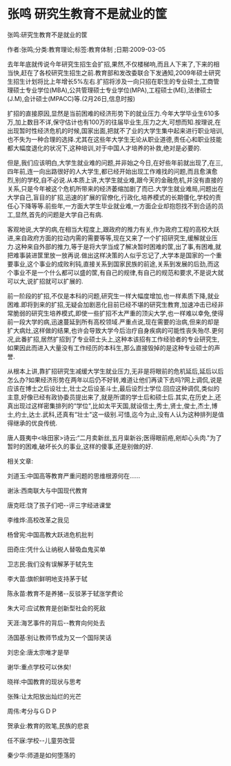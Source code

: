 # 张鸣  研究生教育不是就业的筐    
    
张鸣:研究生教育不是就业的筐    
作者:张鸣;分类:教育理论;标签:教育体制 ;日期:2009-03-05    
去年年底就传说今年研究生招生会扩招,果然,不仅楼梯响,而且人下来了,下来的相当快,赶在了各校研究生招生之前.教育部和发改委联合下发通知,2009年硕士研究生招生计划将比上年增长5%左右.扩招将涉及一向只招在职生的专业硕士,工商管理硕士专业学位(MBA),公共管理硕士专业学位(MPA),工程硕士(ME),法律硕士(J.M),会计硕士(MPACC)等.(2月26日,信息时报)    
扩招的直接原因,显然是当前困难的经济形势下的就业压力.今年大学毕业生610多万,加上数目不详,保守估计也有100万的往届毕业生,压力之大,可想而知.按理说,在出现暂时性经济危机的时候,国家出面,把就不了业的大学生集中起来进行职业培训,也不失为一种合理的选择.尤其在这些年大学生无论从职业道德,责任心和职业技能都大幅度退化的状况下,这种培训,对于中国人才培养的补救,绝对是必要的.    
但是,我们应该明白,大学生就业难的问题,并非始之今日,在好些年前就出现了,在三,四年前,连一向出路很好的人大学生,都已经开始出现工作难找的问题,而且愈演愈烈,别的学校,自不必说.从本质上讲,大学生就业难,跟今天的金融危机,并没有直接的关系,只是今年被这个危机所带来的经济萎缩加剧了而已.大学生就业难局,问题出在大学自己,盲目的扩招,迅速的扩展的官僚化,行政化,培养模式的长期僵化,学校的责任心下降等等.前些年,一方面大学生毕业就业难,一方面企业却抱怨找不到合适的员工,显然,首先的问题是大学自己有病.    
客观地说,大学的病,在相当大程度上,跟政府的推力有关,作为政府工程的高校大跃进,来自政府方面的拉动内需的需要等等,现在又来了一个扩招研究生,缓解就业压力.这种来自外部的推力,等于是将大学当成了解决暂时困难的筐,出了事,有困难,就把难事装进筐里放一放再说.做出这样决策的人似乎忘记了,大学本是国家的一个重要事业,这个事业的成败利钝,直接关系到国家民族的前途,关系到发展的后劲,而这个事业不是一个什么都可以盛的筐,有自己的规律,有自己的规范和要求,不是说大就可以大,说扩招就可以扩展的.    
前一阶段的扩招,不仅是本科的问题,研究生一样大幅度增加,也一样素质下降,就业困难.即将到来的扩招,无疑会加剧恶化目前已经不堪的研究生教育,加速冲击已经非常脆弱的研究生培养模式,即使一些扩招不太严重的顶尖大学,也一样难以幸免,使得前一段大学的病,迅速蔓延到所有高校领域.严重点说,现在需要的治病,但来的却是扩大病灶,这样做的结果,也许会导致大学今后治疗自身疾病的可能性丧失殆尽.更何况,此番扩招,居然扩招到了专业硕士头上,这种本该招有工作经验者的专业研究生,如果因此而进入大量没有工作经历的本科生,那么直接毁掉的是这种专业硕士的声誉.    
从根本上讲,靠扩招研究生减缓大学生就业压力,无非是将眼前的危机延后,延后以后怎么办?如果经济形势在两年以后仍不好转,难道让他们再读下去吗?网上调侃,说是应该在博士之后设壮士,壮士之后设圣斗士,最后设烈士学位.回应这种调侃,类似的主意,好像已经有政协委员提出来了,就是所谓的学士后和硕士后.其实,在历史上,还真出现过这样密集排列的“学位",比如太平天国,就设信士,秀士,贤士,俊士,杰士,博士,约士,达士.武科,还真有“壮士"这一级别.可惜,迄今为止,没有人认为这种排列是值得继承的优良传统.    
唐人聂夷中<咏田家>诗云:“二月卖新丝,五月粜新谷;医得眼前疮,剜却心头肉."为了暂时的困难,破坏长久的事业,这样的傻事,还是别做的好.    
    
相关文章:    
刘道玉:中国高等教育严重问题的思维根源何在......    
谢泳:西南联大与中国现代教育    
唐克旺:饶了孩子们吧--评三字经进课堂    
李维烨:高校改革之我见    
杨曾宪:中国高教大跃进危机批判    
田奇庄:凭什么让纳税人替吸血鬼买单    
卫志民:我们没有误解茅于轼先生    
李大苗:旗帜鲜明地支持茅于轼    
陈永苗:教育不是养猪--反驳茅于轼涨学费论    
朱大可:应试教育是创新型社会的死敌    
天涯:海艺事件的背后--教育向何处去    
汤国基:别让教师节成为又一个国际笑话    
刘忠全:唐太宗唯才是举    
谢华:重点学校可以休矣!    
晓祥:中国教育的现状与思考    
张殊:让太阳放出灿烂的光芒    
周伟:考分与ＧＤＰ    
贺承业:教育的败笔,民族的悲哀    
任不寐:学校--儿童劳改营    
秦少华:师道是如何堕落的